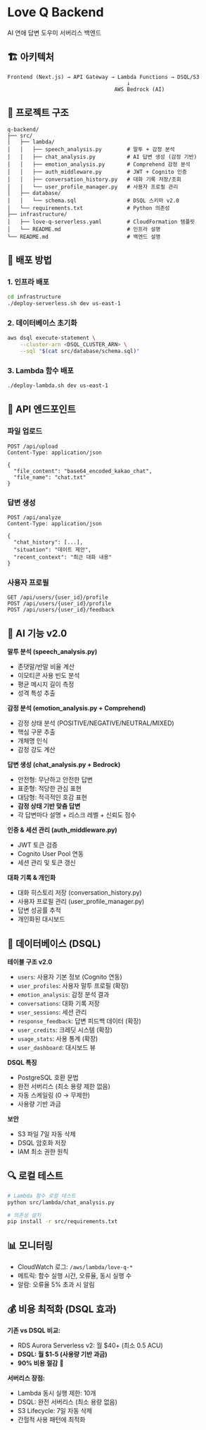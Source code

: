# Love Q Backend

AI 연애 답변 도우미 서버리스 백엔드

## 🏗️ 아키텍처

```
Frontend (Next.js) → API Gateway → Lambda Functions → DSQL/S3
                                      ↓
                                  AWS Bedrock (AI)
```

## 📁 프로젝트 구조

```
q-backend/
├── src/
│   ├── lambda/
│   │   ├── speech_analysis.py        # 말투 + 감정 분석
│   │   ├── chat_analysis.py          # AI 답변 생성 (감정 기반)
│   │   ├── emotion_analysis.py       # Comprehend 감정 분석
│   │   ├── auth_middleware.py        # JWT + Cognito 인증
│   │   ├── conversation_history.py   # 대화 기록 저장/조회
│   │   └── user_profile_manager.py   # 사용자 프로필 관리
│   ├── database/
│   │   └── schema.sql                # DSQL 스키마 v2.0
│   └── requirements.txt              # Python 의존성
├── infrastructure/
│   ├── love-q-serverless.yaml        # CloudFormation 템플릿
│   └── README.md                     # 인프라 설명
└── README.md                         # 백엔드 설명
```

## 🚀 배포 방법

### 1. 인프라 배포
```bash
cd infrastructure
./deploy-serverless.sh dev us-east-1
```

### 2. 데이터베이스 초기화
```bash
aws dsql execute-statement \
    --cluster-arn <DSQL_CLUSTER_ARN> \
    --sql "$(cat src/database/schema.sql)"
```

### 3. Lambda 함수 배포
```bash
./deploy-lambda.sh dev us-east-1
```

## 🔧 API 엔드포인트

### 파일 업로드
```
POST /api/upload
Content-Type: application/json

{
  "file_content": "base64_encoded_kakao_chat",
  "file_name": "chat.txt"
}
```

### 답변 생성
```
POST /api/analyze
Content-Type: application/json

{
  "chat_history": [...],
  "situation": "데이트 제안",
  "recent_context": "최근 대화 내용"
}
```

### 사용자 프로필
```
GET /api/users/{user_id}/profile
POST /api/users/{user_id}/profile
POST /api/users/{user_id}/feedback
```

## 🤖 AI 기능 v2.0

**말투 분석 (speech_analysis.py)**
- 존댓말/반말 비율 계산
- 이모티콘 사용 빈도 분석
- 평균 메시지 길이 측정
- 성격 특성 추출

**감정 분석 (emotion_analysis.py + Comprehend)**
- 감정 상태 분석 (POSITIVE/NEGATIVE/NEUTRAL/MIXED)
- 핵심 구문 추출
- 개체명 인식
- 감정 강도 계산

**답변 생성 (chat_analysis.py + Bedrock)**
- 안전형: 무난하고 안전한 답변
- 표준형: 적당한 관심 표현
- 대담형: 적극적인 호감 표현
- **감정 상태 기반 맞춤 답변**
- 각 답변마다 설명 + 리스크 레벨 + 신뢰도 점수

**인증 & 세션 관리 (auth_middleware.py)**
- JWT 토큰 검증
- Cognito User Pool 연동
- 세션 관리 및 토큰 갱신

**대화 기록 & 개인화**
- 대화 히스토리 저장 (conversation_history.py)
- 사용자 프로필 관리 (user_profile_manager.py)
- 답변 성공률 추적
- 개인화된 대시보드

## 💾 데이터베이스 (DSQL)

**테이블 구조 v2.0**
- `users`: 사용자 기본 정보 (Cognito 연동)
- `user_profiles`: 사용자 말투 프로필 (확장)
- `emotion_analysis`: 감정 분석 결과
- `conversations`: 대화 기록 저장
- `user_sessions`: 세션 관리
- `response_feedback`: 답변 피드백 데이터 (확장)
- `user_credits`: 크레딧 시스템 (확장)
- `usage_stats`: 사용 통계 (확장)
- `user_dashboard`: 대시보드 뷰

**DSQL 특징**
- PostgreSQL 호환 문법
- 완전 서버리스 (최소 용량 제한 없음)
- 자동 스케일링 (0 → 무제한)
- 사용량 기반 과금

**보안**
- S3 파일 7일 자동 삭제
- DSQL 암호화 저장
- IAM 최소 권한 원칙

## 🔍 로컬 테스트

```bash
# Lambda 함수 로컬 테스트
python src/lambda/chat_analysis.py

# 의존성 설치
pip install -r src/requirements.txt
```

## 📊 모니터링

- CloudWatch 로그: `/aws/lambda/love-q-*`
- 메트릭: 함수 실행 시간, 오류율, 동시 실행 수
- 알람: 오류율 5% 초과 시 알림

## 💰 비용 최적화 (DSQL 효과)

**기존 vs DSQL 비교:**
- RDS Aurora Serverless v2: 월 $40+ (최소 0.5 ACU)
- **DSQL: 월 $1-5 (사용량 기반 과금)**
- **90% 비용 절감** 🎉

**서버리스 장점:**
- Lambda 동시 실행 제한: 10개
- DSQL: 완전 서버리스 (최소 용량 없음)
- S3 Lifecycle: 7일 자동 삭제
- 간헐적 사용 패턴에 최적화
